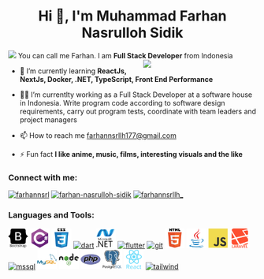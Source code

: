 <h1 align="center">Hi 👋, I'm Muhammad Farhan Nasrulloh Sidik</h1>
<p align="left"><img src="https://media.tenor.com/uUme9PjQFeMAAAAi/quby-cute.gif" width="40"> You can call me Farhan. I am <b>Full Stack Developer</b> from Indonesia</h3>

<img align='right' src="https://media.tenor.com/NCRHhqkXrJYAAAAi/programmers-go-internet.gif" width="230">

- 🌱 I’m currently learning **ReactJs, NextJs, Docker, .NET, TypeScript, Front End Performance**

- 👨‍💻 I’m currentlty working as a Full Stack Developer at a software house in Indonesia. Write program code according to software design requirements, carry out program tests, coordinate with team leaders and project managers

- 📫 How to reach me farhannsrllh177@gmail.com

- ⚡ Fun fact **I like anime, music, films, interesting visuals and the like**

<h3 align="left">Connect with me:</h3>

[<img src="https://raw.githubusercontent.com/rahuldkjain/github-profile-readme-generator/master/src/images/icons/Social/twitter.svg" alt="farhannsrl" height="30" width="40">](https://twitter.com/farhannsrl)
[<img src="https://raw.githubusercontent.com/rahuldkjain/github-profile-readme-generator/master/src/images/icons/Social/linked-in-alt.svg" alt="farhan-nasrulloh-sidik" height="30" width="40">](https://linkedin.com/in/farhan-nasrulloh-sidik)
[<img src="https://raw.githubusercontent.com/rahuldkjain/github-profile-readme-generator/master/src/images/icons/Social/instagram.svg" alt="farhannsrllh_" height="30" width="40">](https://instagram.com/farhannsrllh_)

<h3 align="left">Languages and Tools:</h3>

[<img src="https://raw.githubusercontent.com/devicons/devicon/master/icons/bootstrap/bootstrap-plain-wordmark.svg" alt="bootstrap" height="40" width="40">](https://getbootstrap.com)
[<img src="https://raw.githubusercontent.com/devicons/devicon/master/icons/csharp/csharp-original.svg" alt="csharp" height="40" width="40">](https://www.w3schools.com/cs/)
[<img src="https://raw.githubusercontent.com/devicons/devicon/master/icons/css3/css3-original-wordmark.svg" alt="css3" height="40" width="40">](https://www.w3schools.com/css/)
[<img src="https://www.vectorlogo.zone/logos/dartlang/dartlang-icon.svg" alt="dart" height="40" width="40">](https://dart.dev)
[<img src="https://raw.githubusercontent.com/devicons/devicon/master/icons/dot-net/dot-net-original-wordmark.svg" alt="dotnet" height="40" width="40">](https://dotnet.microsoft.com/)
[<img src="https://www.vectorlogo.zone/logos/flutterio/flutterio-icon.svg" alt="flutter" height="40" width="40">](https://flutter.dev)
[<img src="https://www.vectorlogo.zone/logos/git-scm/git-scm-icon.svg" alt="git" height="40" width="40">](https://git-scm.com/)
[<img src="https://raw.githubusercontent.com/devicons/devicon/master/icons/html5/html5-original-wordmark.svg" alt="html5" height="40" width="40">](https://www.w3schools.com/html/default.asp)
[<img src="https://raw.githubusercontent.com/devicons/devicon/master/icons/java/java-original.svg" alt="java" height="40" width="40">](https://www.java.com)
[<img src="https://raw.githubusercontent.com/devicons/devicon/master/icons/javascript/javascript-original.svg" alt="javascript" height="40" width="40">](https://developer.mozilla.org/en-US/docs/Web/JavaScript)
[<img src="https://raw.githubusercontent.com/devicons/devicon/master/icons/laravel/laravel-plain-wordmark.svg" alt="laravel" height="40" width="40">](https://laravel.com/)
[<img src="https://www.svgrepo.com/show/303229/microsoft-sql-server-logo.svg" alt="mssql" height="40" width="40">](https://www.microsoft.com/en-us/sql-server)
[<img src="https://raw.githubusercontent.com/devicons/devicon/master/icons/mysql/mysql-original-wordmark.svg" alt="mysql" height="40" width="40">](https://www.mysql.com/)
[<img src="https://raw.githubusercontent.com/devicons/devicon/master/icons/nodejs/nodejs-original-wordmark.svg" alt="nodejs" height="40" width="40">](https://nodejs.org)
[<img src="https://raw.githubusercontent.com/devicons/devicon/master/icons/php/php-original.svg" alt="php" height="40" width="40">](https://www.php.net)
[<img src="https://raw.githubusercontent.com/devicons/devicon/master/icons/postgresql/postgresql-original-wordmark.svg" alt="postgresql" height="40" width="40">](https://www.postgresql.org)
[<img src="https://raw.githubusercontent.com/devicons/devicon/master/icons/react/react-original-wordmark.svg" alt="react" height="40" width="40">](https://react.dev/)
[<img src="https://www.vectorlogo.zone/logos/tailwindcss/tailwindcss-icon.svg" alt="tailwind" height="40" width="40">](https://tailwindcss.com/)

